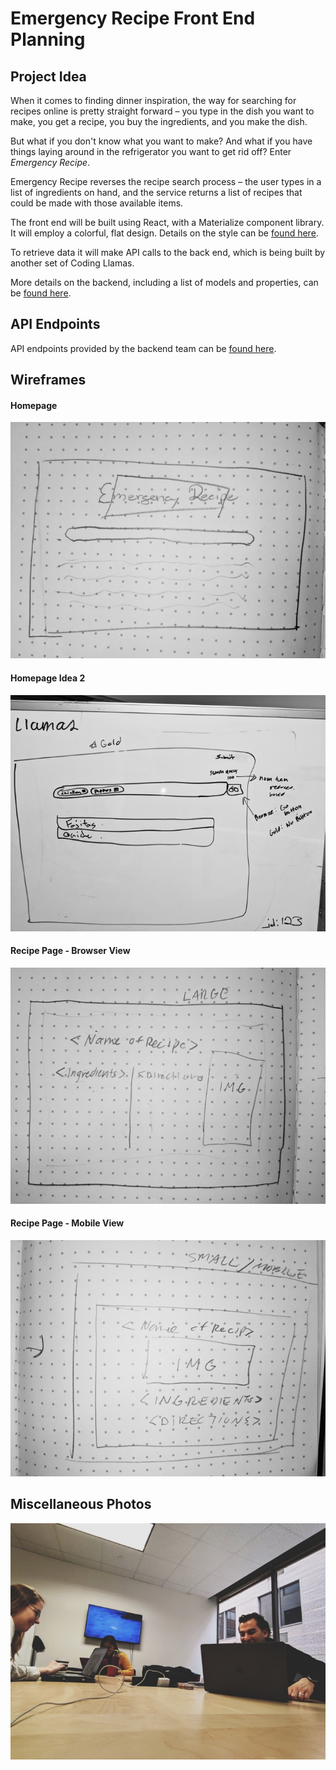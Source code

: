 # Emergency Recipe Front End Planning

## Project Idea

When it comes to finding dinner inspiration, the way for searching for recipes online is pretty straight forward – you type in the dish you want to make, you get a recipe, you buy the ingredients, and you make the dish.

But what if you don't know what you want to make? And what if you have things laying around in the refrigerator you want to get rid off? Enter _Emergency Recipe_.

Emergency Recipe reverses the recipe search process – the user types in a list of ingredients on hand, and the service returns a list of recipes that could be made with those available items.

The front end will be built using React, with a Materialize component library. It will employ a colorful, flat design. Details on the style can be [found here](https://github.com/pnblake/emergency-recipe-front/blob/master/planning/STYLES.md).

To retrieve data it will make API calls to the back end, which is being built by another set of Coding Llamas.

More details on the backend, including a list of models and properties, can be [found here](https://github.com/pnblake/emergency-recipe-back/tree/master/planning).

## API Endpoints

API endpoints provided by the backend team can be [found here](https://github.com/pnblake/emergency-recipe-back/tree/master/planning#routes).

## Wireframes

#### Homepage
![Alt text](images/homepage.jpg "Homepage")

#### Homepage Idea 2
![Alt text](images/homepage_2.jpg "Homepage Draft 2")

#### Recipe Page - Browser View
![Alt text](images/recipe_page_desktop.jpg "Recipe Page - Browser View ")

#### Recipe Page - Mobile View
![Alt text](images/recipe_page_mobile.jpg "Recipe Page - Mobile View")

## Miscellaneous Photos
![Alt text](images/team_pic_2.jpg "Recipe Page - Mobile View")


